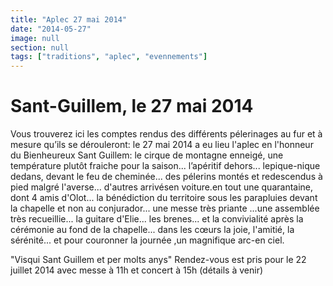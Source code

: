 ```yaml
---
title: "Aplec 27 mai 2014"
date: "2014-05-27"
image: null
section: null
tags: ["traditions", "aplec", "evennements"]
---
```


# Sant-Guillem, le 27 mai 2014

Vous trouverez ici les comptes rendus des différents pélerinages au fur et à mesure qu’ils se dérouleront: le 27 mai 2014 a eu lieu l'aplec en l'honneur du Bienheureux Sant Guillem: le cirque de montagne enneigé, une température plutôt fraiche pour la saison... l’apéritif dehors... lepique-nique dedans, devant le feu de cheminée... des pélerins montés et redescendus à pied malgré l'averse... d'autres arrivésen voiture.en tout une quarantaine, dont 4 amis d'Olot... la bénédiction du territoire sous les parapluies devant la chapelle et non au conjurador... une messe très priante ...une assemblée très recueillie... la guitare d'Elie... les brenes... et la convivialité après la cérémonie au fond de la chapelle... dans les cœurs la joie, l'amitié, la sérénité... et pour couronner la journée ,un magnifique arc-en ciel.

"Visqui Sant Guillem et per molts anys" Rendez-vous est pris pour le 22 juillet
2014 avec messe à 11h et concert à 15h (détails à venir)
